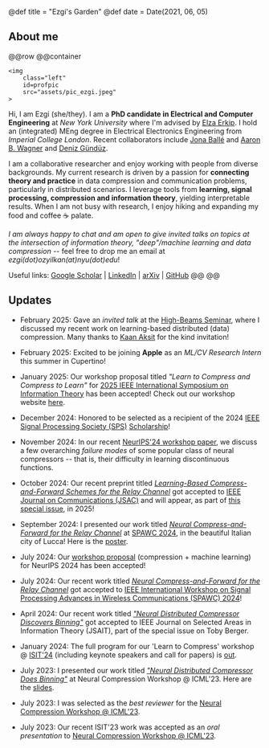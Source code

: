 @def title = "Ezgi's Garden"
@def date = Date(2021, 06, 05)


## About me
@@row
@@container
~~~
<img 
    class="left" 
    id=profpic
    src="assets/pic_ezgi.jpeg"
>
~~~

Hi, I am Ezgi (she/they). I am a **PhD candidate in
Electrical and Computer Engineering** at *New York University* where I'm advised by [Elza Erkip](https://wp.nyu.edu/elza_erkip/). I hold an (integrated) MEng degree in Electrical Electronics Engineering from *Imperial College London*. Recent collaborators include [Jona Ballé](https://balle.io/) and [Aaron B. Wagner](https://www.ece.cornell.edu/faculty-directory/aaron-b-wagner) and [Deniz Gündüz](https://profiles.imperial.ac.uk/d.gunduz). 

I am a collaborative researcher and enjoy working with people from diverse backgrounds. My current research is driven by a passion for **connecting theory and practice** in data compression and communication problems, particularly in distributed scenarios. I leverage tools from **learning, signal processing, compression and information theory**, yielding interpretable results. When I am not busy with research, I enjoy hiking and expanding my food and coffee ☕ palate.


*I am always happy to chat and am open to give invited talks on topics at the intersection of information theory, "deep"/machine learning and data compression* -- feel free to drop me an email at *ezgi(dot)ozyilkan(at)nyu(dot)edu*!

Useful links: [Google Scholar](https://scholar.google.com/citations?hl=en&user=MVZFqdQAAAAJ) | [LinkedIn](https://www.linkedin.com/in/ezgi-ozyilkan-21b2ab191/) | [arXiv](https://arxiv.org/a/ozyilkan_e_1.html) | [GitHub](https://github.com/ezgimez)
@@
@@


## Updates

* February 2025: Gave an *invited talk* at the [High-Beams Seminar](https://complightlab.com/outreach/), where I discussed my recent work on learning-based distributed (data) compression. Many thanks to [Kaan Aksit](https://kaanaksit.com/) for the kind invitation!

* February 2025: Excited to be joining **Apple** as an *ML/CV Research Intern* this summer in Cupertino!

* January 2025: Our workshop proposal titled *"Learn to Compress and Compress to Learn"* for [2025 IEEE International Symposium on Information Theory](https://2025.ieee-isit.org/) has been accepted! Check out our workshop website [here](https://learn-to-compress-workshop-isit.github.io/).

* December 2024: Honored to be selected as a recipient of the 2024 [IEEE Signal Processing Society (SPS)](https://signalprocessingsociety.org/) [Scholarship](https://signalprocessingsociety.org/gallery/2024-sps-scholarship-recipients)!

* November 2024: In our recent [NeurIPS'24 workshop paper](https://openreview.net/forum?id=qcM1fkFj3Y), we discuss a few overarching *failure modes* of some popular class of neural compressors -- that is, their difficulty in learning discontinuous functions.  

* October 2024: Our recent preprint titled [*Learning-Based Compress-and-Forward Schemes for the Relay Channel*](https://arxiv.org/abs/2405.09534v1) got accepted to [IEEE Journal on Communications (JSAC)](https://www.comsoc.org/publications/journals/ieee-jsac) and will appear, as part of [this special issue](https://www.comsoc.org/publications/journals/ieee-jsac/cfp/rethinking-information-identification-representation-and), in 2025!

* September 2024: I presented our work titled [*Neural Compress-and-Forward for the Relay Channel*](https://arxiv.org/abs/2404.14594) at [SPAWC 2024](https://spawc2024.org/), in the beautiful Italian city of Lucca! Here is the [poster](assets/Neural_Compress-and-Forward_SPAWC2024_poster.pdf). 

* July 2024: Our [workshop proposal](https://neuralcompression.github.io/workshop24) (compression + machine learning) for NeurIPS 2024 has been accepted!


* July 2024: Our recent work titled [*Neural Compress-and-Forward for the Relay Channel*](https://arxiv.org/abs/2404.14594) got accepted to [IEEE International Workshop on Signal Processing Advances in Wireless Communications (SPAWC) 2024](https://spawc2024.org/)!


* April 2024: Our recent work titled [*"Neural Distributed Compressor Discovers Binning"*](https://arxiv.org/abs/2310.16961) got accepted to IEEE Journal on Selected Areas in Information Theory (JSAIT), part of the special issue on Toby Berger. 



* January 2024: The full program for our 'Learn to Compress' workshop @ [ISIT'24](https://2024.ieee-isit.org/workshops)  (including keynote speakers and call for papers) is [out](https://learn-to-compress-workshop-isit.github.io/2024/about/).



* July 2023: I presented our work titled [*"Neural Distributed Compressor Does Binning"*](https://openreview.net/forum?id=3Dq4FZJSga) at Neural Compression Workshop @ ICML'23. Here are the [slides](/assets/Ozyilkan_ICML2023-workshop_final.pdf).


* July 2023: I was selected as the _best reviewer_ for the [Neural Compression Workshop @ ICML'23](https://neuralcompression.github.io/workshop23). 

* July 2023: Our recent ISIT'23 work was accepted as an _oral presentation_ to [Neural Compression Workshop @ ICML'23](https://neuralcompression.github.io/workshop23). 


